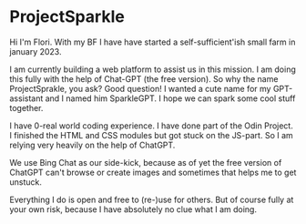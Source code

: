 # ProjectSparkle
Hi I'm Flori. With my BF I have have started a self-sufficient'ish small farm in january 2023. 

I am currently building a web platform to assist us in this mission. I am doing this fully with the help of Chat-GPT (the free version). So why the name ProjectSprakle, you ask? Good question! I wanted a cute name for my GPT-assistant and I named him SparkleGPT. I hope we can spark some cool stuff together.

I have 0-real world coding experience. I have done part of the Odin Project. I finished the HTML and CSS modules but got stuck on the JS-part. So I am relying very heavily on the help of ChatGPT. 

We use Bing Chat as our side-kick, because as of yet the free version of ChatGPT can't browse or create images and sometimes that helps me to get unstuck.

Everything I do is open and free to (re-)use for others. But of course fully at your own risk, because I have absolutely no clue what I am doing.